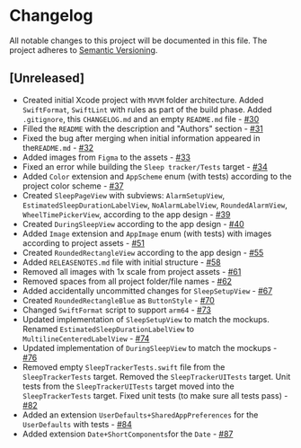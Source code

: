 # Changelog

All notable changes to this project will be documented in this file.
The project adheres to [Semantic Versioning](https://semver.org/spec/v2.0.0.html).

## [Unreleased]

-  Created initial Xcode project with `MVVM` folder architecture. Added `SwiftFormat`, `SwiftLint` with rules as part of the build phase. Added `.gitignore`, this `CHANGELOG.md` and an empty `README.md` file - [#30](https://github.com/ios-course/swiftcowboys-team-project/pull/30)
-  Filled the `README` with the description and "Authors" section - [#31](https://github.com/ios-course/swiftcowboys-team-project/pull/31)
-  Fixed the bug after merging when initial information appeared in the`README.md` - [#32](https://github.com/ios-course/swiftcowboys-team-project/pull/32/files)
-  Added images from `Figma` to the assets - [#33](https://github.com/ios-course/swiftcowboys-team-project/pull/33)
-  Fixed an error while building the `Sleep tracker/Tests` target - [#34](https://github.com/ios-course/swiftcowboys-team-project/pull/34)
-  Added `Color` extension and `AppScheme` enum (with tests) according to the project color scheme - [#37](https://github.com/ios-course/swiftcowboys-team-project/pull/37)
-  Created `SleepPageView` with subviews: `AlarmSetupView`, `EstimatedSleepDurationLabelView`, `NoAlarmLabelView`, `RoundedAlarmView`, `WheelTimePickerView`, according to the app design - [#39](https://github.com/ios-course/swiftcowboys-team-project/pull/39)
-  Created `DuringSleepView` according to the app design - [#40](https://github.com/ios-course/swiftcowboys-team-project/pull/40)
-  Added `Image` extension and `AppImage` enum (with tests) with images according to project assets - [#51](https://github.com/ios-course/swiftcowboys-team-project/pull/51)
-  Created `RoundedRectangleView` according to the app design - [#55](https://github.com/ios-course/swiftcowboys-team-project/pull/55)
-  Added `RELEASENOTES.md` file with initial structure - [#58](https://github.com/ios-course/swiftcowboys-team-project/pull/58)
-  Removed all images with 1x scale from project assets - [#61](https://github.com/ios-course/swiftcowboys-team-project/pull/61)
-  Removed spaces from all project folder/file names - [#62](https://github.com/ios-course/swiftcowboys-team-project/pull/62)
-  Added accidentally uncommitted changes for `SleepSetupView` - [#67](https://github.com/ios-course/swiftcowboys-team-project/pull/67)
-  Created `RoundedRectangleBlue` as `ButtonStyle` - [#70](https://github.com/ios-course/swiftcowboys-team-project/pull/70)
-  Changed `SwiftFormat` script to support `arm64` - [#73](https://github.com/ios-course/swiftcowboys-team-project/pull/73)
-  Updated implementation of `SleepSetupView` to match the mockups. Renamed `EstimatedSleepDurationLabelView` to `MultilineCenteredLabelView` - [#74](https://github.com/ios-course/swiftcowboys-team-project/pull/74)
-  Updated implementation of `DuringSleepView` to match the mockups - [#76](https://github.com/ios-course/swiftcowboys-team-project/pull/76)
-  Removed empty `SleepTrackerTests.swift` file from the `SleepTrackerTests` target. Removed the `SleepTrackerUITests` target. Unit tests from the `SleepTrackerUITests` target moved into the `SleepTrackerTests` target. Fixed unit tests (to make sure all tests pass) - [#82](https://github.com/ios-course/swiftcowboys-team-project/pull/82)
-  Added an extension `UserDefaults+SharedAppPreferences` for the `UserDefaults` with tests - [#84](https://github.com/ios-course/swiftcowboys-team-project/pull/84)
-  Added extension `Date+ShortComponents`for the `Date` - [#87](https://github.com/ios-course/swiftcowboys-team-project/pull/87)
